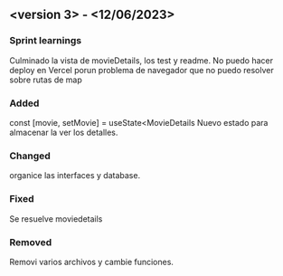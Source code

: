 ## <version 3> - <12/06/2023>

### Sprint learnings

Culminado la vista de movieDetails, los test y readme.
No puedo hacer deploy en Vercel porun problema de navegador que no puedo resolver sobre rutas de map

### Added

 const [movie, setMovie] = useState<MovieDetails  Nuevo estado para almacenar la ver los detalles.

### Changed
organice las interfaces y database.

### Fixed

Se resuelve moviedetails

### Removed

Removi varios archivos y cambie funciones.
